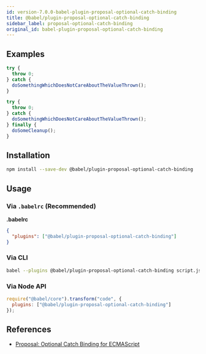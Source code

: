 ```yaml
---
id: version-7.0.0-babel-plugin-proposal-optional-catch-binding
title: @babel/plugin-proposal-optional-catch-binding
sidebar_label: proposal-optional-catch-binding
original_id: babel-plugin-proposal-optional-catch-binding
---
```



## Examples

```js
try {
  throw 0;
} catch {
  doSomethingWhichDoesNotCareAboutTheValueThrown();
}
```

```js
try {
  throw 0;
} catch {
  doSomethingWhichDoesNotCareAboutTheValueThrown();
} finally {
  doSomeCleanup();
}
```


## Installation

```sh
npm install --save-dev @babel/plugin-proposal-optional-catch-binding
```

## Usage

### Via `.babelrc` (Recommended)

**.babelrc**

```json
{
  "plugins": ["@babel/plugin-proposal-optional-catch-binding"]
}
```

### Via CLI

```sh
babel --plugins @babel/plugin-proposal-optional-catch-binding script.js
```

### Via Node API

```javascript
require("@babel/core").transform("code", {
  plugins: ["@babel/plugin-proposal-optional-catch-binding"]
});
```

## References
- [Proposal: Optional Catch Binding for ECMAScript](https://github.com/babel/proposals/issues/7)


